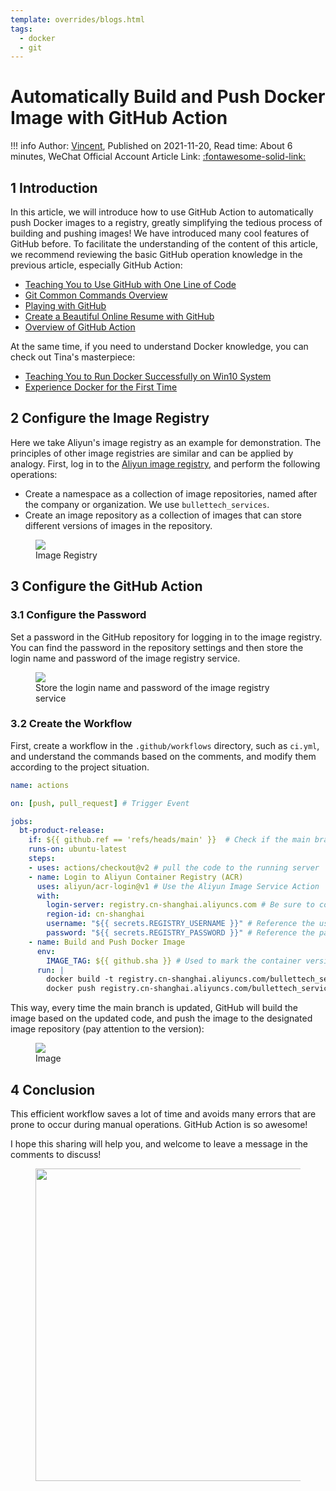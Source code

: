 ```yaml
---
template: overrides/blogs.html
tags:
  - docker
  - git
---
```


# Automatically Build and Push Docker Image with GitHub Action

!!! info
    Author: [Vincent](https://github.com/Realvincentyuan), Published on 2021-11-20, Read time: About 6 minutes, WeChat Official Account Article Link: [:fontawesome-solid-link:](https://mp.weixin.qq.com/s/BCzu346DvNga84vEUXUbTQ)

## 1 Introduction

In this article, we will introduce how to use GitHub Action to automatically push Docker images to a registry, greatly simplifying the tedious process of building and pushing images! We have introduced many cool features of GitHub before. To facilitate the understanding of the content of this article, we recommend reviewing the basic GitHub operation knowledge in the previous article, especially GitHub Action:

- [Teaching You to Use GitHub with One Line of Code](https://mp.weixin.qq.com/s?__biz=MzI4Mjk3NzgxOQ==&mid=2247484191&idx=1&sn=73a2aae2e46b2a836729c636b937f2ef&chksm=eb90f06bdce7797d71dee815e283559f05d0db8dcab9c6430c856a8da05aa79617a9c0eee39f&token=150554771&lang=zh_CN#rd)
- [Git Common Commands Overview](https://mp.weixin.qq.com/s?__biz=MzI4Mjk3NzgxOQ==&mid=2247484312&idx=1&sn=420520ba2de61eedb13569b8cb03b0c6&chksm=eb90f0ecdce779fae14099e90400637b801dd4689372c466c033c36ce0c9dd55e9ec8deb10bb&token=2142567738&lang=zh_CN#rd)
- [Playing with GitHub](https://mp.weixin.qq.com/s?__biz=MzI4Mjk3NzgxOQ==&mid=2247484626&idx=1&sn=bcd9360a407ae2dde75e0ae5acd0cb16&chksm=eb90f7a6dce77eb0e8b97d3ef36195f91836fc83e897d44853f2424332af13dafc2a07ff53a0&token=78049789&lang=zh_CN#rd)
- [Create a Beautiful Online Resume with GitHub](https://mp.weixin.qq.com/s/Ns0YXYQBEZbUJEJyX21L0w)
- [Overview of GitHub Action](https://mp.weixin.qq.com/s/aGPIfrXA3rHsg0ioFcGsBQ)

At the same time, if you need to understand Docker knowledge, you can check out Tina's masterpiece:

- [Teaching You to Run Docker Successfully on Win10 System](https://mp.weixin.qq.com/s/8B9ye55zpWCCVTA4g4fLQQ)
- [Experience Docker for the First Time](https://mp.weixin.qq.com/s/gfO5BiK9fqRtWf8rjP8mPA)

## 2 Configure the Image Registry

Here we take Aliyun's image registry as an example for demonstration. The principles of other image registries are similar and can be applied by analogy. First, log in to the [Aliyun image registry](https://cr.console.aliyun.com/cn-shanghai/instance/repositories 'Aliyun Image Registry'), and perform the following operations:

- Create a namespace as a collection of image repositories, named after the company or organization. We use `bullettech_services`.
- Create an image repository as a collection of images that can store different versions of images in the repository.

<figure>
  <img src="https://cdn.jsdelivr.net/gh/BulletTech2021/Pics/img/registry.png"  />
  <figcaption>Image Registry</figcaption>
</figure>

## 3 Configure the GitHub Action

### 3.1 Configure the Password

Set a password in the GitHub repository for logging in to the image registry. You can find the password in the repository settings and then store the login name and password of the image registry service.

<figure>
  <img src="https://cdn.jsdelivr.net/gh/BulletTech2021/Pics/img/secrets.png"  />
  <figcaption>Store the login name and password of the image registry service</figcaption>
</figure>

### 3.2 Create the Workflow

First, create a workflow in the `.github/workflows` directory, such as `ci.yml`, and understand the commands based on the comments, and modify them according to the project situation.

```yml
name: actions

on: [push, pull_request] # Trigger Event

jobs:
  bt-product-release:
    if: ${{ github.ref == 'refs/heads/main' }}  # Check if the main branch is updated
    runs-on: ubuntu-latest
    steps:
    - uses: actions/checkout@v2 # pull the code to the running server
    - name: Login to Aliyun Container Registry (ACR)
      uses: aliyun/acr-login@v1 # Use the Aliyun Image Service Action
      with:
        login-server: registry.cn-shanghai.aliyuncs.com # Be sure to correctly fill in the login address of the image registry service
        region-id: cn-shanghai
        username: "${{ secrets.REGISTRY_USERNAME }}" # Reference the username of the image registry service set in GitHub repo
        password: "${{ secrets.REGISTRY_PASSWORD }}" # Reference the password of the image registry service set in GitHub repo
    - name: Build and Push Docker Image
      env:
        IMAGE_TAG: ${{ github.sha }} # Used to mark the container version number
      run: |
        docker build -t registry.cn-shanghai.aliyuncs.com/bullettech_services/app:$IMAGE_TAG .
        docker push registry.cn-shanghai.aliyuncs.com/bullettech_services/app:$IMAGE_TAG
```

This way, every time the main branch is updated, GitHub will build the image based on the updated code, and push the image to the designated image repository (pay attention to the version):

<figure>
  <img src="https://cdn.jsdelivr.net/gh/BulletTech2021/Pics/img/images.png"  />
  <figcaption>Image</figcaption>
</figure>

## 4 Conclusion

This efficient workflow saves a lot of time and avoids many errors that are prone to occur during manual operations. GitHub Action is so awesome!

I hope this sharing will help you, and welcome to leave a message in the comments to discuss!

<figure>
  <img src="https://cdn.jsdelivr.net/gh/BulletTech2021/Pics/2021-6-14/1623639526512-1080P%20(Full%20HD)%20-%20Tail%20Pic.png" width="500" />
</figure>
